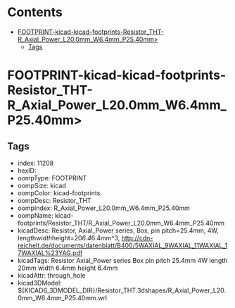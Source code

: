 



Contents
========

* [FOOTPRINT-kicad-kicad-footprints-Resistor_THT-R_Axial_Power_L20.0mm_W6.4mm_P25.40mm>](#footprint-kicad-kicad-footprints-resistor_tht-r_axial_power_l200mm_w64mm_p2540mm)
	* [Tags](#tags)

# FOOTPRINT-kicad-kicad-footprints-Resistor_THT-R_Axial_Power_L20.0mm_W6.4mm_P25.40mm>

## Tags

- index: 11208
- hexID: 
- oompType: FOOTPRINT
- oompSize: kicad
- oompColor: kicad-footprints
- oompDesc: Resistor_THT
- oompIndex: R_Axial_Power_L20.0mm_W6.4mm_P25.40mm
- oompName: kicad-footprints/Resistor_THT/R_Axial_Power_L20.0mm_W6.4mm_P25.40mm
- kicadDesc: Resistor, Axial_Power series, Box, pin pitch=25.4mm, 4W, length*width*height=20*6.4*6.4mm^3, http://cdn-reichelt.de/documents/datenblatt/B400/5WAXIAL_9WAXIAL_11WAXIAL_17WAXIAL%23YAG.pdf
- kicadTags: Resistor Axial_Power series Box pin pitch 25.4mm 4W length 20mm width 6.4mm height 6.4mm
- kicadAttr: through_hole
- kicad3DModel: ${KICAD6_3DMODEL_DIR}/Resistor_THT.3dshapes/R_Axial_Power_L20.0mm_W6.4mm_P25.40mm.wrl
